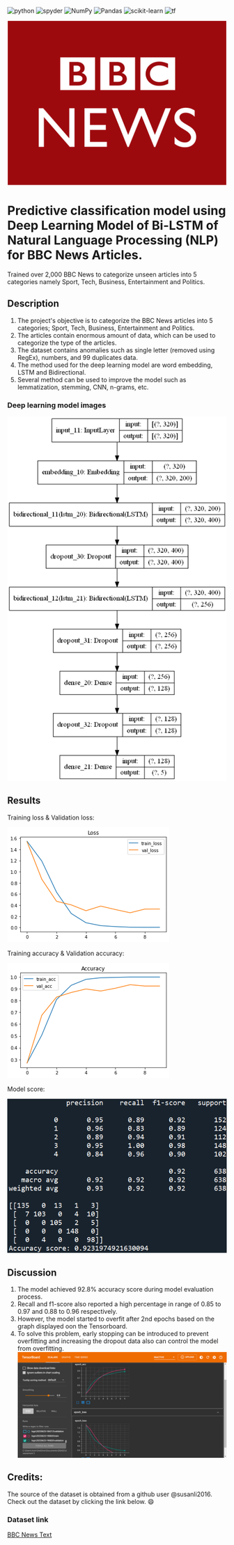 <a><img alt = 'python' src="https://img.shields.io/badge/Python-14354C?style=for-the-badge&logo=python&logoColor=white"></a>
<a><img alt = 'spyder' src="https://img.shields.io/badge/Spyder%20Ide-FF0000?style=for-the-badge&logo=spyder%20ide&logoColor=white"></a>
![NumPy](https://img.shields.io/badge/numpy-%23013243.svg?style=for-the-badge&logo=numpy&logoColor=white)
![Pandas](https://img.shields.io/badge/pandas-%23150458.svg?style=for-the-badge&logo=pandas&logoColor=white)
![scikit-learn](https://img.shields.io/badge/scikit--learn-%23F7931E.svg?style=for-the-badge&logo=scikit-learn&logoColor=white)
<a><img alt='tf' src="https://img.shields.io/badge/TensorFlow-FF6F00?style=for-the-badge&logo=tensorflow&logoColor=white"></a>

![model_loss](static/bbc.png)

# Predictive classification model using Deep Learning Model of Bi-LSTM of Natural Language Processing (NLP) for BBC News Articles.
 Trained over 2,000 BBC News to categorize unseen articles into 5 categories namely Sport, Tech, Business, Entertainment and Politics.

## Description
1. The project's objective is to categorize the BBC News articles into 5 categories; Sport, Tech, Business, Entertainment and Politics. 
2. The articles contain enormous amount of data, which can be used to categorize the type of the articles. 
3. The dataset contains anomalies such as single letter (removed using RegEx), numbers, and 99 duplicates data.
4. The method used for the deep learning model are word embedding, LSTM and Bidirectional.
5. Several method can be used to improve the model such as lemmatization, stemming, CNN, n-grams, etc.

### Deep learning model images
![model_architecture](static/model.png)

## Results
Training loss & Validation loss:

![model_loss](static/loss.png)

Training accuracy & Validation accuracy:

![model_accuracy](static/accuracy.png)

Model score:

![model_score](static/nlp_score.PNG)

## Discussion
1. The model achieved 92.8% accuracy score during model evaluation process. 
2. Recall and f1-score also reported a high percentage in range of 0.85 to 0.97 and 0.88 to 0.96 respectively. 
3. However, the model started to overfit after 2nd epochs based on the graph displayed oon the Tensorboard.
4. To solve this problem, early stopping can be introduced to prevent overfitting and increasing the dropout data also can control the model from overfitting.
![tensorboard](static/tensorboard_nlp.png)

## Credits:
The source of the dataset is obtained from a github user @susanli2016. Check out the dataset by clicking the link below. :smile:
### Dataset link
[BBC News Text](https://github.com/susanli2016/PyCon-Canada-2019-NLP-Tutorial)
